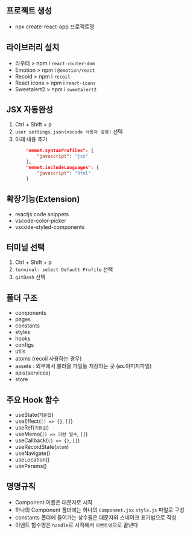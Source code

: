 ## 프로젝트 생성
- npx create-react-app 프로젝트명

## 라이브러리 설치
- 라우터 > npm i `react-router-dom`
- Emotion > npm i `@emotion/react`
- Recoid > npm i `recoil`
- React icons > npm i `react-icons`
- Sweetalert2 > npm i `sweetalert2`

## JSX 자동완성
1. Ctrl + Shift + p
2. `user settings.json(vscode 사용자 설정)` 선택
3. 아래 내용 추가
    ```json
        "emmet.syntaxProfiles": {
            "javascript": "jsx" 
        },
        "emmet.includeLanguages": {
            "javascript": "html"
        }
    ```

## 확장기능(Extension)
- reactjs code snippets
- vscode-color-picker
- vscode-styled-components

## 터미널 선택
1. Ctrl + Shift + p
2. `terminal: select Default Profile` 선택
3. `gitBash` 선택

## 폴더 구조
- components
- pages
- constants
- styles
- hooks
- configs
- utils
- atoms (recoil 사용하는 경우)
- assets : 외부에서 불러올 파일들 저장하는 곳 (ex.이미지파일)
- apis(services)
- store

## 주요 Hook 함수
- useState(`기본값`)
- useEffect(`() => {}`, `[]`)
- useRef(`기본값`)
- useMemo(`() => 리턴 필수`, `[]`)
- useCallback(`() => {}`, `[]`)
- useRecoidState(`atom`)
- useNavigate()
- useLocation()
- useParams()

## 명명규칙
- Component 이름은 대문자로 시작
- 하나의 Component 폴더에는 하나의 `Component.jsx` `style.js` 파일로 구성
- constants 폴더에 들어가는 상수들은 대문자와 스네이크 표기법으로 작성
- 이벤트 함수명은 `handle`로 시작해서 `이벤트명`으로 끝낸다